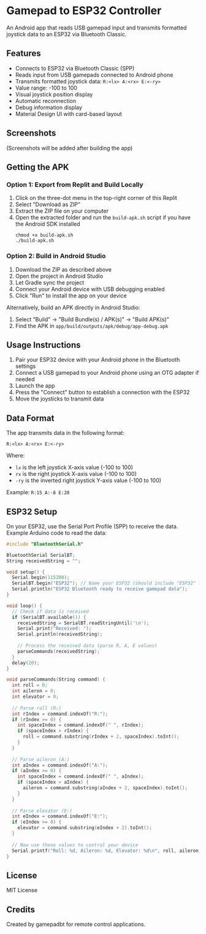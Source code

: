 # Gamepad to ESP32 Controller

An Android app that reads USB gamepad input and transmits formatted joystick data to an ESP32 via Bluetooth Classic.

## Features

- Connects to ESP32 via Bluetooth Classic (SPP)
- Reads input from USB gamepads connected to Android phone
- Transmits formatted joystick data: `R:<lx> A:<rx> E:<-ry>`
- Value range: -100 to 100
- Visual joystick position display
- Automatic reconnection
- Debug information display
- Material Design UI with card-based layout

## Screenshots

(Screenshots will be added after building the app)

## Getting the APK

### Option 1: Export from Replit and Build Locally

1. Click on the three-dot menu in the top-right corner of this Replit
2. Select "Download as ZIP"
3. Extract the ZIP file on your computer
4. Open the extracted folder and run the `build-apk.sh` script if you have the Android SDK installed
   ```
   chmod +x build-apk.sh
   ./build-apk.sh
   ```

### Option 2: Build in Android Studio

1. Download the ZIP as described above
2. Open the project in Android Studio
3. Let Gradle sync the project
4. Connect your Android device with USB debugging enabled
5. Click "Run" to install the app on your device

Alternatively, build an APK directly in Android Studio:
1. Select "Build" -> "Build Bundle(s) / APK(s)" -> "Build APK(s)"
2. Find the APK in `app/build/outputs/apk/debug/app-debug.apk`

## Usage Instructions

1. Pair your ESP32 device with your Android phone in the Bluetooth settings
2. Connect a USB gamepad to your Android phone using an OTG adapter if needed
3. Launch the app
4. Press the "Connect" button to establish a connection with the ESP32
5. Move the joysticks to transmit data

## Data Format

The app transmits data in the following format:

```
R:<lx> A:<rx> E:<-ry>
```

Where:
- `lx` is the left joystick X-axis value (-100 to 100)
- `rx` is the right joystick X-axis value (-100 to 100)
- `-ry` is the inverted right joystick Y-axis value (-100 to 100)

Example: `R:15 A:-8 E:20`

## ESP32 Setup

On your ESP32, use the Serial Port Profile (SPP) to receive the data. Example Arduino code to read the data:

```cpp
#include "BluetoothSerial.h"

BluetoothSerial SerialBT;
String receivedString = "";

void setup() {
  Serial.begin(115200);
  SerialBT.begin("ESP32"); // Name your ESP32 (should include "ESP32" for auto-discovery)
  Serial.println("ESP32 Bluetooth ready to receive gamepad data");
}

void loop() {
  // Check if data is received
  if (SerialBT.available()) {
    receivedString = SerialBT.readStringUntil('\n');
    Serial.print("Received: ");
    Serial.println(receivedString);
    
    // Process the received data (parse R, A, E values)
    parseCommands(receivedString);
  }
  delay(20);
}

void parseCommands(String command) {
  int roll = 0;
  int aileron = 0;
  int elevator = 0;
  
  // Parse roll (R:)
  int rIndex = command.indexOf("R:");
  if (rIndex >= 0) {
    int spaceIndex = command.indexOf(" ", rIndex);
    if (spaceIndex > rIndex) {
      roll = command.substring(rIndex + 2, spaceIndex).toInt();
    }
  }
  
  // Parse aileron (A:)
  int aIndex = command.indexOf("A:");
  if (aIndex >= 0) {
    int spaceIndex = command.indexOf(" ", aIndex);
    if (spaceIndex > aIndex) {
      aileron = command.substring(aIndex + 2, spaceIndex).toInt();
    }
  }
  
  // Parse elevator (E:)
  int eIndex = command.indexOf("E:");
  if (eIndex >= 0) {
    elevator = command.substring(eIndex + 2).toInt();
  }
  
  // Now use these values to control your device
  Serial.printf("Roll: %d, Aileron: %d, Elevator: %d\n", roll, aileron, elevator);
}
```

## License

MIT License

## Credits

Created by gamepadbt for remote control applications.